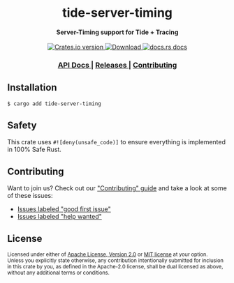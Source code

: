 <h1 align="center">tide-server-timing</h1>
<div align="center">
  <strong>
    Server-Timing support for Tide + Tracing
  </strong>
</div>

<br />

<div align="center">
  <!-- Crates version -->
  <a href="https://crates.io/crates/tide-server-timing">
    <img src="https://img.shields.io/crates/v/tide-server-timing.svg?style=flat-square"
    alt="Crates.io version" />
  </a>
  <!-- Downloads -->
  <a href="https://crates.io/crates/tide-server-timing">
    <img src="https://img.shields.io/crates/d/tide-server-timing.svg?style=flat-square"
      alt="Download" />
  </a>
  <!-- docs.rs docs -->
  <a href="https://docs.rs/tide-server-timing">
    <img src="https://img.shields.io/badge/docs-latest-blue.svg?style=flat-square"
      alt="docs.rs docs" />
  </a>
</div>

<div align="center">
  <h3>
    <a href="https://docs.rs/tide-server-timing">
      API Docs
    </a>
    <span> | </span>
    <a href="https://github.com/yoshuawuyts/tide-server-timing/releases">
      Releases
    </a>
    <span> | </span>
    <a href="https://github.com/yoshuawuyts/tide-server-timing/blob/master.github/CONTRIBUTING.md">
      Contributing
    </a>
  </h3>
</div>

## Installation
```sh
$ cargo add tide-server-timing
```

## Safety
This crate uses ``#![deny(unsafe_code)]`` to ensure everything is implemented in
100% Safe Rust.

## Contributing
Want to join us? Check out our ["Contributing" guide][contributing] and take a
look at some of these issues:

- [Issues labeled "good first issue"][good-first-issue]
- [Issues labeled "help wanted"][help-wanted]

[contributing]: https://github.com/yoshuawuyts/tide-server-timing/blob/master.github/CONTRIBUTING.md
[good-first-issue]: https://github.com/yoshuawuyts/tide-server-timing/labels/good%20first%20issue
[help-wanted]: https://github.com/yoshuawuyts/tide-server-timing/labels/help%20wanted

## License

<sup>
Licensed under either of <a href="LICENSE-APACHE">Apache License, Version
2.0</a> or <a href="LICENSE-MIT">MIT license</a> at your option.
</sup>

<br/>

<sub>
Unless you explicitly state otherwise, any contribution intentionally submitted
for inclusion in this crate by you, as defined in the Apache-2.0 license, shall
be dual licensed as above, without any additional terms or conditions.
</sub>
